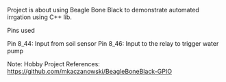 Project is about using Beagle Bone Black to demonstrate automated irrgation using C++ lib.

Pins used

Pin 8_44: Input from soil sensor
Pin 8_46: Input to the relay to trigger water pump

Note: Hobby Project
References:
https://github.com/mkaczanowski/BeagleBoneBlack-GPIO

